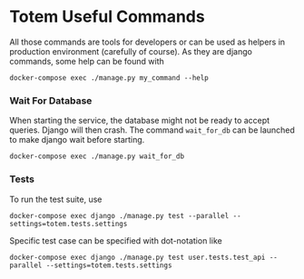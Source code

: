 
# Totem Useful Commands

All those commands are tools for developers or can be used as helpers in production environment (carefully of course). As they are django commands, some help can be found with

    docker-compose exec ./manage.py my_command --help

### Wait For Database

When starting the service, the database might not be ready to accept queries. Django will then crash. The command `wait_for_db` can be launched to make django wait before starting.

    docker-compose exec ./manage.py wait_for_db


### Tests

To run the test suite, use

    docker-compose exec django ./manage.py test --parallel --settings=totem.tests.settings

Specific test case can be specified with dot-notation like

    docker-compose exec django ./manage.py test user.tests.test_api --parallel --settings=totem.tests.settings

